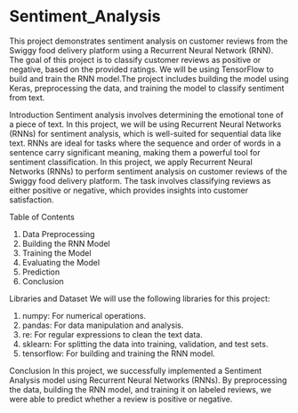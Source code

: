 # Sentiment_Analysis
This project demonstrates sentiment analysis on customer reviews from the Swiggy food delivery platform using a Recurrent Neural Network (RNN). The goal of this project is to classify customer reviews as positive or negative, based on the provided ratings. We will be using TensorFlow to build and train the RNN model.The project includes building the model using Keras, preprocessing the data, and training the model to classify sentiment from text.

Introduction
Sentiment analysis involves determining the emotional tone of a piece of text. In this project, we will be using Recurrent Neural Networks (RNNs) for sentiment analysis, which is well-suited for sequential data like text. RNNs are ideal for tasks where the sequence and order of words in a sentence carry significant meaning, making them a powerful tool for sentiment classification.
In this project, we apply Recurrent Neural Networks (RNNs) to perform sentiment analysis on customer reviews of the Swiggy food delivery platform. The task involves classifying reviews as either positive or negative, which provides insights into customer satisfaction.

Table of Contents
1. Data Preprocessing
2. Building the RNN Model
3. Training the Model
4. Evaluating the Model
5. Prediction
6. Conclusion

Libraries and Dataset
We will use the following libraries for this project:
1. numpy: For numerical operations.
2. pandas: For data manipulation and analysis.
3. re: For regular expressions to clean the text data.
4. sklearn: For splitting the data into training, validation, and test sets.
5. tensorflow: For building and training the RNN model.

Conclusion
In this project, we successfully implemented a Sentiment Analysis model using Recurrent Neural Networks (RNNs). By preprocessing the data, building the RNN model, and training it on labeled reviews, we were able to predict whether a review is positive or negative.

